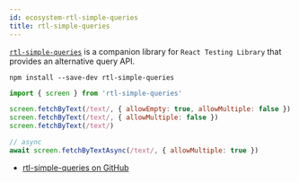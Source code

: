 ```yaml
---
id: ecosystem-rtl-simple-queries
title: rtl-simple-queries
---
```


[`rtl-simple-queries`][gh] is a companion library for `React Testing Library`
that provides an alternative query API.

```
npm install --save-dev rtl-simple-queries
```

```jsx
import { screen } from 'rtl-simple-queries'

screen.fetchByText(/text/, { allowEmpty: true, allowMultiple: false })
screen.fetchByText(/text/, { allowMultiple: false })
screen.fetchByText(/text/)

// async
await screen.fetchByTextAsync(/text/, { allowMultiple: true })
```

- [rtl-simple-queries on GitHub][gh]

[gh]: https://github.com/balavishnuvj/rtl-simple-queries
